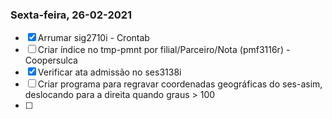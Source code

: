 ### Sexta-feira, 26-02-2021

- [x] Arrumar sig2710i - Crontab
- [ ] Criar índice no tmp-pmnt por filial/Parceiro/Nota (pmf3116r) - Coopersulca
- [x] Verificar ata admissão no ses3138i
- [ ] Criar programa para regravar coordenadas geográficas do ses-asim, deslocando para a direita quando graus > 100
- [ ] 

